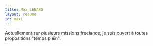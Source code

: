 ```yaml
---
title: Max LENARD
layout: resume
id: maxL
---
```


Actuellement sur plusieurs missions freelance, je suis ouvert à toutes propositions "temps plein".
